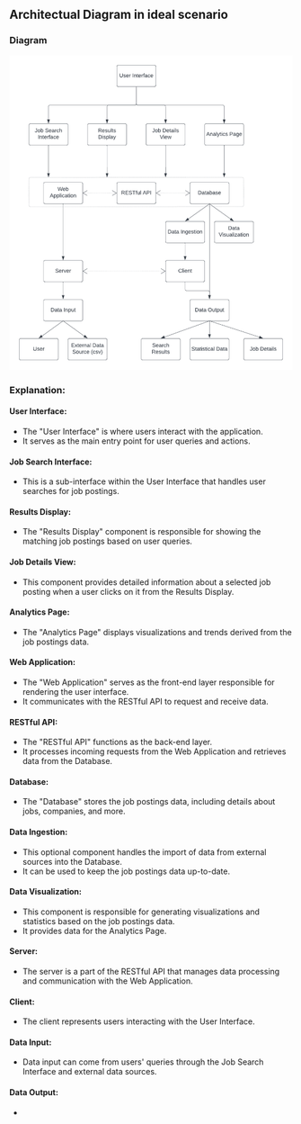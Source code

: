 ## Architectual Diagram in ideal scenario

### Diagram
![Ideal Diagram](https://github.com/amsonline/job-posting-analyzer/blob/main/assets/ideal-diagram.png?raw=true)

### Explanation:

#### User Interface:
- The "User Interface" is where users interact with the application.
- It serves as the main entry point for user queries and actions.

#### Job Search Interface:
- This is a sub-interface within the User Interface that handles user searches for job postings.

#### Results Display:
- The "Results Display" component is responsible for showing the matching job postings based on user queries.

#### Job Details View:
- This component provides detailed information about a selected job posting when a user clicks on it from the Results Display.

#### Analytics Page:
- The "Analytics Page" displays visualizations and trends derived from the job postings data.

#### Web Application:
- The "Web Application" serves as the front-end layer responsible for rendering the user interface.
- It communicates with the RESTful API to request and receive data.

#### RESTful API:
- The "RESTful API" functions as the back-end layer.
- It processes incoming requests from the Web Application and retrieves data from the Database.

#### Database:
- The "Database" stores the job postings data, including details about jobs, companies, and more.

#### Data Ingestion:
- This optional component handles the import of data from external sources into the Database.
- It can be used to keep the job postings data up-to-date.

#### Data Visualization:
- This component is responsible for generating visualizations and statistics based on the job postings data.
- It provides data for the Analytics Page.

#### Server:
- The server is a part of the RESTful API that manages data processing and communication with the Web Application.

#### Client:
- The client represents users interacting with the User Interface.

#### Data Input:
- Data input can come from users' queries through the Job Search Interface and external data sources.

#### Data Output:
-
